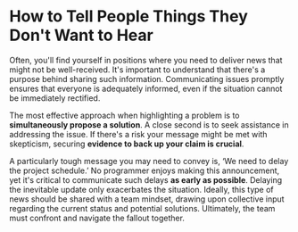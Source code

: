 # How to Tell People Things They Don't Want to Hear

Often, you'll find yourself in positions where you need to deliver news that might not be well-received. It's important to understand that there's a purpose behind sharing such information. Communicating issues promptly ensures that everyone is adequately informed, even if the situation cannot be immediately rectified.

The most effective approach when highlighting a problem is to **simultaneously propose a solution**. A close second is to seek assistance in addressing the issue. If there's a risk your message might be met with skepticism, securing **evidence to back up your claim is crucial**.

A particularly tough message you may need to convey is, ‘We need to delay the project schedule.’ No programmer enjoys making this announcement, yet it's critical to communicate such delays **as early as possible**. Delaying the inevitable update only exacerbates the situation. Ideally, this type of news should be shared with a team mindset, drawing upon collective input regarding the current status and potential solutions. Ultimately, the team must confront and navigate the fallout together.
